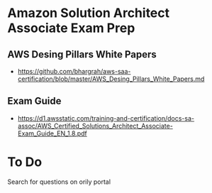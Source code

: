 # Amazon Solution Architect Associate Exam Prep

## AWS Desing Pillars White Papers
- https://github.com/bhargrah/aws-saa-certification/blob/master/AWS_Desing_Pillars_White_Papers.md

## Exam Guide
- https://d1.awsstatic.com/training-and-certification/docs-sa-assoc/AWS_Certified_Solutions_Architect_Associate-Exam_Guide_EN_1.8.pdf

# To Do
Search for questions on orily portal
